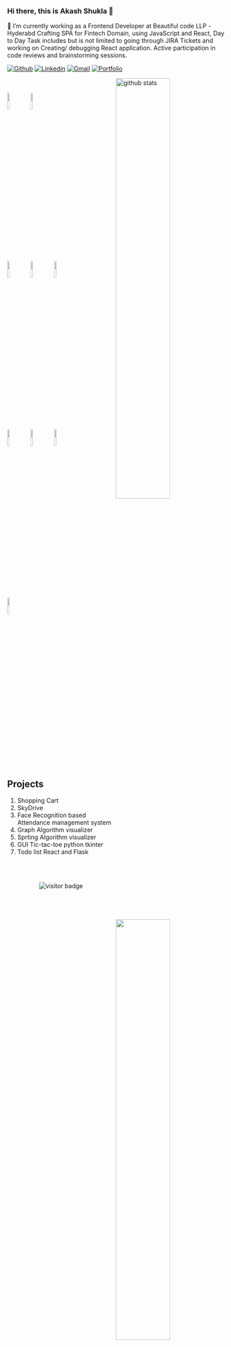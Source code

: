 ### Hi there, this is Akash Shukla 👋


🔭 I’m currently working as a Frontend Developer at Beautiful code LLP -Hyderabd
Crafting SPA for Fintech Domain, using JavaScript and React, Day to Day Task includes but is not limited to going through JIRA Tickets and working on Creating/ debugging React application. Active participation in code reviews and brainstorming sessions.<br>


[![Github](https://img.shields.io/badge/-Github-000?style=flat&logo=Github&logoColor=white)](https://github.com/AkashShukl)
  [![Linkedin](https://img.shields.io/badge/-LinkedIn-blue?style=flat&logo=Linkedin&logoColor=white)](https://www.linkedin.com/in/akashshukl/)  [![Gmail](https://img.shields.io/badge/-Gmail-c14438?style=flat&logo=Gmail&logoColor=white)](mailto:shuklaa884@gmail.com)  [![Portfolio](https://img.shields.io/badge/Akash-Portfolio-lightgrey)](https://portfolio-one-taupe-20.vercel.app/)


<p bgcolor="white" >
  
   <a> <img width="50%" align="right" alt="github stats" src="https://github-readme-stats.vercel.app/api?username=AkashShukl&hide=contribs,issues&show_icons=true&theme=radical&count_private=true" /></a>

  
  <!-- Your languages and tools. Be careful with the alignment. 
  You can use this sites to get logos: https://www.vectorlogo.zone or https://simpleicons.org/
  -->
   <br /> <br /> 
  <code><img width="10%" src="https://www.vectorlogo.zone/logos/reactjs/reactjs-ar21.svg"></code>
  <code><img width="10%" src="https://www.vectorlogo.zone/logos/javascript/javascript-ar21.svg"></code>
  <br />
  <code><img width="10%" src="https://www.vectorlogo.zone/logos/nodejs/nodejs-ar21.svg"></code>
  <code><img width="10%" src="https://www.vectorlogo.zone/logos/mysql/mysql-ar21.svg"></code>
  <code><img width="10%" src="https://www.vectorlogo.zone/logos/pocoo_flask/pocoo_flask-ar21.svg"></code>
  <br />
  <code><img width="10%" src="https://www.vectorlogo.zone/logos/python/python-ar21.svg"></code>
  <code><img width="10%" src="https://www.vectorlogo.zone/logos/java/java-ar21.svg"></code>
  <code><img width="10%" src="https://www.vectorlogo.zone/logos/git-scm/git-scm-ar21.svg"></code>
  <br />
  <code><img width="10%" src="https://www.vectorlogo.zone/logos/visualstudio_code/visualstudio_code-ar21.svg"></code>
                                                                                                                                                                                            
</p>
     





## Projects
<div>
  <img width="50%" align="right"  src="https://github-readme-stats.vercel.app/api/top-langs/?username=AkashShukl&langs_count=8&layout=compact&theme=radical" />

  <ol>
     <li>Shopping Cart</li>
    <li>SkyDrive</li>
    <li>Face Recognition based Attendance management system</li>
    <li>Graph Algorithm visualizer </li>
    <li>Sprting Algorithm visualizer</li>
    <li>GUI Tic-tac-toe python tkinter</li>
    <li>Todo list React and Flask </li>
  </ol>
</div>


<!-- ## [Portfolio Website ](https://akash-portfolio-teal.vercel.app) -->
<br/><br/>


<p align='center'> <img align="center" src="https://visitor-badge.glitch.me/badge?page_id=shuklaa884-visitor-badge" alt="visitor badge"/> </p>
